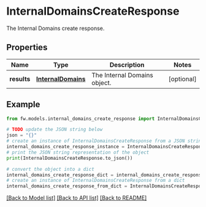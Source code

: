 # InternalDomainsCreateResponse

The Internal Domains create response.

## Properties

Name | Type | Description | Notes
------------ | ------------- | ------------- | -------------
**results** | [**InternalDomains**](InternalDomains.md) | The Internal Domains object. | [optional] 

## Example

```python
from fw.models.internal_domains_create_response import InternalDomainsCreateResponse

# TODO update the JSON string below
json = "{}"
# create an instance of InternalDomainsCreateResponse from a JSON string
internal_domains_create_response_instance = InternalDomainsCreateResponse.from_json(json)
# print the JSON string representation of the object
print(InternalDomainsCreateResponse.to_json())

# convert the object into a dict
internal_domains_create_response_dict = internal_domains_create_response_instance.to_dict()
# create an instance of InternalDomainsCreateResponse from a dict
internal_domains_create_response_from_dict = InternalDomainsCreateResponse.from_dict(internal_domains_create_response_dict)
```
[[Back to Model list]](../README.md#documentation-for-models) [[Back to API list]](../README.md#documentation-for-api-endpoints) [[Back to README]](../README.md)


